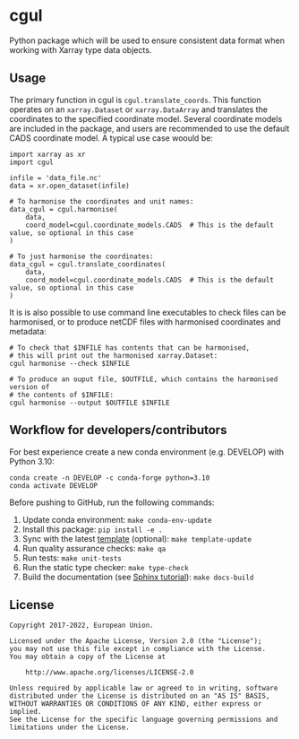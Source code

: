 # cgul

Python package which will be used to ensure consistent data format when working with Xarray type data objects.

## Usage

The primary function in cgul is `cgul.translate_coords`. This function operates on an `xarray.Dataset` or
`xarray.DataArray` and translates the coordinates to the specified coordinate model. Several coordinate models
are included in the package, and users are recommended to use the default CADS coordinate model. A typical
use case woould be:

```
import xarray as xr
import cgul

infile = 'data_file.nc'
data = xr.open_dataset(infile)

# To harmonise the coordinates and unit names:
data_cgul = cgul.harmonise(
    data,
    coord_model=cgul.coordinate_models.CADS  # This is the default value, so optional in this case
)

# To just harmonise the coordinates:
data_cgul = cgul.translate_coordinates(
    data,
    coord_model=cgul.coordinate_models.CADS  # This is the default value, so optional in this case
)
```

It is is also possible to use command line executables to check files can be harmonised, or to produce netCDF files with harmonised coordinates and metadata:

```
# To check that $INFILE has contents that can be harmonised,
# this will print out the harmonised xarray.Dataset:
cgul harmonise --check $INFILE

# To produce an ouput file, $OUTFILE, which contains the harmonised version of
# the contents of $INFILE:
cgul harmonise --output $OUTFILE $INFILE
```

## Workflow for developers/contributors

For best experience create a new conda environment (e.g. DEVELOP) with Python 3.10:

```
conda create -n DEVELOP -c conda-forge python=3.10
conda activate DEVELOP
```

Before pushing to GitHub, run the following commands:

1. Update conda environment: `make conda-env-update`
1. Install this package: `pip install -e .`
1. Sync with the latest [template](https://github.com/ecmwf-projects/cookiecutter-conda-package) (optional): `make template-update`
1. Run quality assurance checks: `make qa`
1. Run tests: `make unit-tests`
1. Run the static type checker: `make type-check`
1. Build the documentation (see [Sphinx tutorial](https://www.sphinx-doc.org/en/master/tutorial/)): `make docs-build`

## License

```
Copyright 2017-2022, European Union.

Licensed under the Apache License, Version 2.0 (the "License");
you may not use this file except in compliance with the License.
You may obtain a copy of the License at

    http://www.apache.org/licenses/LICENSE-2.0

Unless required by applicable law or agreed to in writing, software
distributed under the License is distributed on an "AS IS" BASIS,
WITHOUT WARRANTIES OR CONDITIONS OF ANY KIND, either express or implied.
See the License for the specific language governing permissions and
limitations under the License.
```

